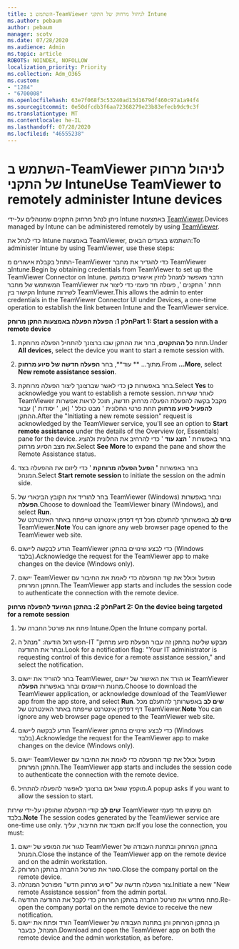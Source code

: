 ```yaml
---
title: השתמש ב-TeamViewer לניהול מרחוק של התקני Intune
ms.author: pebaum
author: pebaum
manager: scotv
ms.date: 07/28/2020
ms.audience: Admin
ms.topic: article
ROBOTS: NOINDEX, NOFOLLOW
localization_priority: Priority
ms.collection: Adm_O365
ms.custom:
- "1284"
- "6700008"
ms.openlocfilehash: 63e7f068f3c53240ad13d1679df460c97a1a94f4
ms.sourcegitcommit: 0e50dfcdb3f6aa72368279e23b83efecb9dc9c3f
ms.translationtype: MT
ms.contentlocale: he-IL
ms.lasthandoff: 07/28/2020
ms.locfileid: "46555238"
---
```

# <a name="use-teamviewer-to-remotely-administer-intune-devices"></a><span data-ttu-id="d9ba9-102">השתמש ב-TeamViewer לניהול מרחוק של התקני Intune</span><span class="sxs-lookup"><span data-stu-id="d9ba9-102">Use TeamViewer to remotely administer Intune devices</span></span>

<span data-ttu-id="d9ba9-103">ניתן לנהל מרחוק התקנים שמנוהלים על-ידי Intune באמצעות [TeamViewer](https://www.teamviewer.com/).</span><span class="sxs-lookup"><span data-stu-id="d9ba9-103">Devices managed by Intune can be administered remotely by using [TeamViewer](https://www.teamviewer.com/).</span></span>

<span data-ttu-id="d9ba9-104">כדי לנהל את Intune באמצעות TeamViewer, השתמש בצעדים הבאים:</span><span class="sxs-lookup"><span data-stu-id="d9ba9-104">To administer Intune by using TeamViewer, use these steps:</span></span> 

<span data-ttu-id="d9ba9-105">התחל בקבלת אישורים מ-TeamViewer כדי להגדיר את מחבר TeamViewer בIntune.</span><span class="sxs-lookup"><span data-stu-id="d9ba9-105">Begin by obtaining credentials from TeamViewer to set up the TeamViewer Connector on Intune.</span></span> <span data-ttu-id="d9ba9-106">הדבר מאפשר למנהל להזין אישורים בממשק המשתמש של מחבר TeamViewer תחת ' התקנים ', פעולה חד פעמי כדי ליצור את הקישור בין Intune לשירות TeamViewer.</span><span class="sxs-lookup"><span data-stu-id="d9ba9-106">This allows the admin to enter credentials in the TeamViewer Connector UI under Devices, a one-time operation to establish the link between Intune and the TeamViewer service.</span></span>

<span data-ttu-id="d9ba9-107">**חלק 1: הפעלת הפעלה באמצעות התקן מרוחק**</span><span class="sxs-lookup"><span data-stu-id="d9ba9-107">**Part 1: Start a session with a remote device**</span></span>

1. <span data-ttu-id="d9ba9-108">תחת **כל ההתקנים**, בחר את ההתקן שבו ברצונך להתחיל הפעלה מרוחקת.</span><span class="sxs-lookup"><span data-stu-id="d9ba9-108">Under **All devices**, select the device you want to start a remote session with.</span></span>
2. <span data-ttu-id="d9ba9-109">מתוך... \*\* עוד\*\*, בחר **הפעלה חדשה של סיוע מרחוק**.</span><span class="sxs-lookup"><span data-stu-id="d9ba9-109">From  **…More**, select **New remote assistance session**.</span></span>
3. <span data-ttu-id="d9ba9-110">בחר באפשרות **כן** כדי לאשר שברצונך ליצור הפעלה מרוחקת.</span><span class="sxs-lookup"><span data-stu-id="d9ba9-110">Select **Yes** to acknowledge you want to establish a remote session.</span></span>
    <span data-ttu-id="d9ba9-111">לאחר ששירות TeamViewer מקבל בקשה להפעלת הפעלה מרחוק חדשה, תוכל לראות אפשרות **להפעיל סיוע מרחוק** תחת פרטי החלונית ' מבט כולל ' (או, ' יסודות ') עבור ההתקן.</span><span class="sxs-lookup"><span data-stu-id="d9ba9-111">After the "Initiating a new remote session" request is acknowledged by the TeamViewer service, you'll see an option to **Start remote assistance** under the details of the Overview (or, Essentials) pane for the device.</span></span> <span data-ttu-id="d9ba9-112">בחר באפשרות ' **הצג עוד** ' כדי להרחיב את החלונית ולהציג את מצב הסיוע מרחוק.</span><span class="sxs-lookup"><span data-stu-id="d9ba9-112">Select **See More** to expand the pane and show the Remote Assistance status.</span></span>
4. <span data-ttu-id="d9ba9-113">בחר באפשרות **' הפעל הפעלה מרוחקת** ' כדי ליזום את ההפעלה בצד המנהל.</span><span class="sxs-lookup"><span data-stu-id="d9ba9-113">Select **Start remote session** to initiate the session on the admin side.</span></span>
5. <span data-ttu-id="d9ba9-114">בחר להוריד את הקובץ הבינארי של TeamViewer (Windows) ובחר באפשרות **הפעלה**.</span><span class="sxs-lookup"><span data-stu-id="d9ba9-114">Choose to download the TeamViewer binary (Windows), and select **Run**.</span></span><br/>
    <span data-ttu-id="d9ba9-115">**שים לב** באפשרותך להתעלם מכל דף דפדפן אינטרנט שייפתח באתר האינטרנט של TeamViewer.</span><span class="sxs-lookup"><span data-stu-id="d9ba9-115">**Note** You can ignore any web browser page opened to the TeamViewer web site.</span></span>

6. <span data-ttu-id="d9ba9-116">הודע לבקשה ליישום TeamViewer כדי לבצע שינויים בהתקן (Windows בלבד).</span><span class="sxs-lookup"><span data-stu-id="d9ba9-116">Acknowledge the request for the TeamViewer app to make changes on the device (Windows only).</span></span>
7. <span data-ttu-id="d9ba9-117">יישום TeamViewer מופעל וכולל את קוד ההפעלה כדי לאמת את החיבור עם ההתקן המרוחק.</span><span class="sxs-lookup"><span data-stu-id="d9ba9-117">The TeamViewer app starts and includes the session code to authenticate the connection with the remote device.</span></span>

<span data-ttu-id="d9ba9-118">**חלק 2: בהתקן המיועד להפעלה מרחוק**</span><span class="sxs-lookup"><span data-stu-id="d9ba9-118">**Part 2: On the device being targeted for a remote session**</span></span>

1. <span data-ttu-id="d9ba9-119">פתח את פורטל החברה של Intune.</span><span class="sxs-lookup"><span data-stu-id="d9ba9-119">Open the Intune company portal.</span></span>
2. <span data-ttu-id="d9ba9-120">חפש דגל הודעה: "מנהל ה-IT מבקש שליטה בהתקן זה עבור הפעלת סיוע מרחוק" ובחר את ההודעה.</span><span class="sxs-lookup"><span data-stu-id="d9ba9-120">Look for a notification flag: "Your IT administrator is requesting control of this device for a remote assistance session," and select the notification.</span></span>
3. <span data-ttu-id="d9ba9-121">בחר להוריד את יישום TeamViewer, או הורד את האישור של יישום TeamViewer מחנות היישומים ובחר באפשרות **הפעלה**.</span><span class="sxs-lookup"><span data-stu-id="d9ba9-121">Choose to download the TeamViewer application, or acknowledge download of the TeamViewer app from the app store, and select **Run**.</span></span>
    <span data-ttu-id="d9ba9-122">**שים לב** באפשרותך להתעלם מכל דף דפדפן אינטרנט שייפתח באתר האינטרנט של TeamViewer.</span><span class="sxs-lookup"><span data-stu-id="d9ba9-122">**Note** You can ignore any web browser page opened to the TeamViewer web site.</span></span>

4. <span data-ttu-id="d9ba9-123">הודע לבקשה ליישום TeamViewer כדי לבצע שינויים בהתקן (Windows בלבד).</span><span class="sxs-lookup"><span data-stu-id="d9ba9-123">Acknowledge the request for the TeamViewer app to make changes on the device (Windows only).</span></span>
5. <span data-ttu-id="d9ba9-124">יישום TeamViewer מופעל וכולל את קוד ההפעלה כדי לאמת את החיבור עם ההתקן המרוחק.</span><span class="sxs-lookup"><span data-stu-id="d9ba9-124">The TeamViewer app starts and includes the session code to authenticate the connection with the remote device.</span></span>
6. <span data-ttu-id="d9ba9-125">מוקפץ שואל אם ברצונך לאפשר להפעלה להתחיל.</span><span class="sxs-lookup"><span data-stu-id="d9ba9-125">A popup asks if you want to allow the session to start.</span></span>

<span data-ttu-id="d9ba9-126">**שים לב** קודי ההפעלה שהופקו על-ידי שירות TeamViewer הם שימוש חד פעמי בלבד.</span><span class="sxs-lookup"><span data-stu-id="d9ba9-126">**Note** The session codes generated by the TeamViewer service are one-time use only.</span></span> <span data-ttu-id="d9ba9-127">אם תאבד את החיבור, עליך:</span><span class="sxs-lookup"><span data-stu-id="d9ba9-127">If you lose the connection, you must:</span></span>

1. <span data-ttu-id="d9ba9-128">סגור את המופע של יישום TeamViewer בהתקן המרוחק ובתחנת העבודה של המנהל.</span><span class="sxs-lookup"><span data-stu-id="d9ba9-128">Close the instance of the TeamViewer app on the remote device and on the admin workstation.</span></span>
2. <span data-ttu-id="d9ba9-129">סגור את פורטל החברה בהתקן המרוחק.</span><span class="sxs-lookup"><span data-stu-id="d9ba9-129">Close the company portal on the remote device.</span></span>
3. <span data-ttu-id="d9ba9-130">צור הפעלה חדשה של "סיוע מרחוק חדש" מפורטל המנהלה.</span><span class="sxs-lookup"><span data-stu-id="d9ba9-130">Initiate a new "New remote Assistance session" from the admin portal.</span></span>
4. <span data-ttu-id="d9ba9-131">פתח מחדש את פורטל החברה בהתקן המרוחק כדי לקבל את ההודעה החדשה.</span><span class="sxs-lookup"><span data-stu-id="d9ba9-131">Re-open the company portal on the remote device to receive the new notification.</span></span>
5. <span data-ttu-id="d9ba9-132">הורד ופתח את יישום TeamViewer הן בהתקן המרוחק והן בתחנת העבודה של המנהל, כבעבר.</span><span class="sxs-lookup"><span data-stu-id="d9ba9-132">Download and open the TeamViewer app on both the remote device and the admin workstation, as before.</span></span>